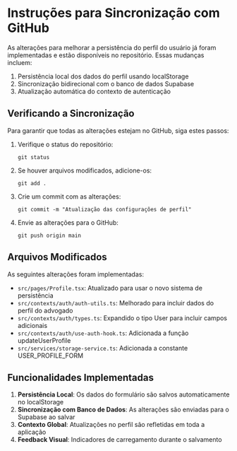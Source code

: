 # Instruções para Sincronização com GitHub

As alterações para melhorar a persistência do perfil do usuário já foram implementadas e estão disponíveis no repositório. Essas mudanças incluem:

1. Persistência local dos dados do perfil usando localStorage
2. Sincronização bidirecional com o banco de dados Supabase
3. Atualização automática do contexto de autenticação

## Verificando a Sincronização

Para garantir que todas as alterações estejam no GitHub, siga estes passos:

1. Verifique o status do repositório:
   ```
   git status
   ```

2. Se houver arquivos modificados, adicione-os:
   ```
   git add .
   ```

3. Crie um commit com as alterações:
   ```
   git commit -m "Atualização das configurações de perfil"
   ```

4. Envie as alterações para o GitHub:
   ```
   git push origin main
   ```

## Arquivos Modificados

As seguintes alterações foram implementadas:

- `src/pages/Profile.tsx`: Atualizado para usar o novo sistema de persistência
- `src/contexts/auth/auth-utils.ts`: Melhorado para incluir dados do perfil do advogado
- `src/contexts/auth/types.ts`: Expandido o tipo User para incluir campos adicionais
- `src/contexts/auth/use-auth-hook.ts`: Adicionada a função updateUserProfile
- `src/services/storage-service.ts`: Adicionada a constante USER_PROFILE_FORM

## Funcionalidades Implementadas

1. **Persistência Local**: Os dados do formulário são salvos automaticamente no localStorage
2. **Sincronização com Banco de Dados**: As alterações são enviadas para o Supabase ao salvar
3. **Contexto Global**: Atualizações no perfil são refletidas em toda a aplicação
4. **Feedback Visual**: Indicadores de carregamento durante o salvamento 